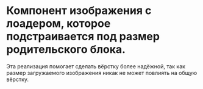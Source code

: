 # Компонент изображения с лоадером, которое подстраивается под размер родительского блока.
Эта реализация помогает сделать вёрстку более надёжной, так как размер загружаемого изображения никак не может повлиять на общую вёрстку.